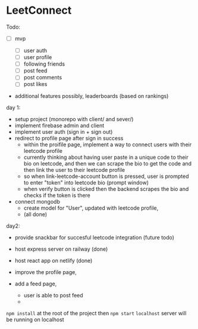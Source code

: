 # LeetConnect

Todo:

- [ ] mvp

  - [ ] user auth
  - [ ] user profile
  - [ ] following friends
  - [ ] post feed
  - [ ] post comments
  - [ ] post likes

- additional features possibly, leaderboards (based on rankings)

day 1:

- setup project (monorepo with client/ and sever/)
- implement firebase admin and client
- implement user auth (sign in + sign out)
- redirect to profile page after sign in success
  - within the proifile page, implement a way to connect users with their leetcode profile
  - currently thinking about having user paste in a unique code to their bio on leetcode, and then we can scrape the bio to get the code and then link the user to their leetcode profile
  - so when link-leetcode-account button is pressed, user is prompted to enter "token" into leetcode bio (prompt window)
  - when verify button is clicked then the backend scrapes the bio and checks if the token is there
- connect mongodb
  - create model for "User", updated with leetcode profile,
  - (all done)

day2:

- provide snackbar for succesful leetcode integration (future todo)
- host express server on railway (done)
- host react app on netlify (done)

- improve the profile page,
- add a feed page,
  - user is able to post feed
  -

`npm install` at the root of the project then
`npm start`
`localhost` server will be running on localhost
